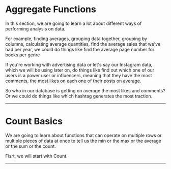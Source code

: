 # Aggregate Functions

<!-- L 129 - Section Introduction --> 

In this section, we are going to learn a lot about different ways of performing analysis on data. 

For example, finding averages, grouping data together, grouping by columns, 
calculating average quantities, find the average sales that we've had per year, 
we could do things like find the average page number for books per genre
 

If you're working with advertising data or let's say our Instagram data, which we will be using later on, 
do things like find out which one of our users is a power user or influencers, 
meaning that they have the most comments, the most likes on each one of their posts on average.

So who in our database is getting on average the most likes and comments?
Or we could do things like which hashtag generates the most traction.

---

<!-- L 130 - Count Basics --> 

# Count Basics 

We are going to learn about functions that can operate on multiple rows or multiple pieces 
of data at once to tell us the min or the max or the average or the sum or the count.

Fisrt, we will start with Count.

---



































































